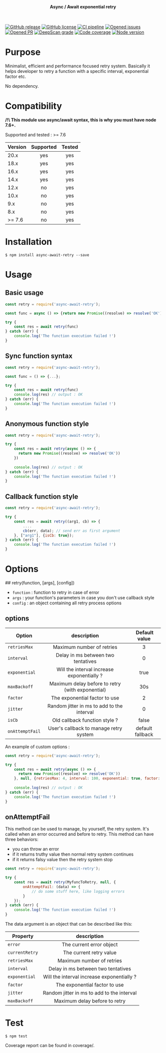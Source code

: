 <div align="center">
<b>Async / Await exponential retry</b><br/>
<br/><br/>
</div>

[![GitHub release](https://img.shields.io/npm/v/async-await-retry.svg)](https://github.com/VoodooTeam/async-await-retry/releases/)
[![GitHub license](https://img.shields.io/github/license/VoodooTeam/async-await-retry.svg)](https://github.com/VoodooTeam/async-await-retry/blob/master/LICENSE)
[![CI pipeline](https://github.com/VoodooTeam/async-await-retry/workflows/Node.js%20CI/badge.svg)](https://github.com/VoodooTeam/async-await-retry/actions?query=workflow%3A%22Node.js+CI%22)
[![Opened issues](https://img.shields.io/github/issues-raw/VoodooTeam/async-await-retry.svg)](https://github.com/VoodooTeam/async-await-retry/issues)
[![Opened PR](https://img.shields.io/github/issues-pr-raw/VoodooTeam/async-await-retry.svg)](https://github.com/VoodooTeam/async-await-retry/pulls)
[![DeepScan grade](https://deepscan.io/api/teams/12068/projects/15025/branches/292974/badge/grade.svg)](https://deepscan.io/dashboard#view=project&tid=12068&pid=15025&bid=292974)
[![Code coverage](https://codecov.io/gh/VoodooTeam/async-await-retry/branch/master/graph/badge.svg)](https://codecov.io/gh/VoodooTeam/async-await-retry)
[![Node version](https://img.shields.io/node/v-lts/async-await-retry.svg)](https://github.com/VoodooTeam/async-await-retry)


# Purpose

Minimalist, efficient and performance focused retry system.
Basically it helps developer to retry a function with a specific interval, exponential factor etc.

No dependency.

# Compatibility

**/!\ This module use async/await syntax, this is why you must have node 7.6+.**

Supported and tested : >= 7.6

| Version       | Supported     | Tested         |
| ------------- |:-------------:|:--------------:|
| 20.x          | yes           | yes            |
| 18.x          | yes           | yes            |
| 16.x          | yes           | yes            |
| 14.x          | yes           | yes            |
| 12.x          | no            | yes            |
| 10.x          | no            | yes            |
| 9.x           | no            | yes            |
| 8.x           | no            | yes            |
| >= 7.6        | no            | yes            |

# Installation

```console
$ npm install async-await-retry --save
```

# Usage

## Basic usage
```javascript
const retry = require('async-await-retry');

const func = async () => {return new Promise((resolve) => resolve('OK'))};

try {
    const res = await retry(func)
} catch (err) {
    console.log('The function execution failed !')
}
```

## Sync function syntax
```javascript
const retry = require('async-await-retry');

const func = () => {...};

try {
    const res = await retry(func)
    console.log(res) // output : OK
} catch (err) {
    console.log('The function execution failed !')
}
```

## Anonymous function style
```javascript
const retry = require('async-await-retry');

try {
    const res = await retry(async () => {
      return new Promise((resolve) => resolve('OK'))
    })
    
    console.log(res) // output : OK
} catch (err) {
    console.log('The function execution failed !')
}
```

## Callback function style
```javascript
const retry = require('async-await-retry');

try {
    const res = await retry((arg1, cb) => {
        ....
        cb(err, data); // send err as first argument
    }, ["arg1"], {isCb: true});
} catch (err) {
    console.log('The function execution failed !')
}
```

# Options

## retry(function, [args], [config])

* `function` : function to retry in case of error
* `args` : your function's parameters in case you don't use callback style
* `config` : an object containing all retry process options

## options

| Option          | description                                      | Default value    |
| --------------- |:------------------------------------------------:|:----------------:|
| `retriesMax`    | Maximum number of retries                        | 3                |
| `interval`      | Delay in ms between two tentatives               | 0                |
| `exponential`   | Will the interval increase exponentially ?       | true             |
| `maxBackoff`    | Maximum delay before to retry (with exponential) | 30s              |
| `factor`        | The exponential factor to use                    | 2                |
| `jitter`        | Random jitter in ms to add to the interval       | 0                |
| `isCb`          | Old callback function style ?                    | false            |
| `onAttemptFail` | User's callback to manage retry system           | default fallback |


An example of custom options :
```javascript
const retry = require('async-await-retry');

try {
    const res = await retry(async () => {
      return new Promise((resolve) => resolve('OK'))
    }, null, {retriesMax: 4, interval: 100, exponential: true, factor: 3, jitter: 100})
    
    console.log(res) // output : OK
} catch (err) {
    console.log('The function execution failed !')
}
```

## onAttemptFail
This method can be used to manage, by yourself, the retry system.
It's called when an error occurred and before to retry.
This method can have three behaviors:
- you can throw an error
- if it returns truthy value then normal retry system continues
- if it returns falsy value then the retry system stop

```javascript
const retry = require('async-await-retry');

try {
    const res = await retry(MyfuncToRetry, null, {
        onAttemptFail: (data) => {
            // do some stuff here, like logging errors
        }
    });
} catch (err) {
    console.log('The function execution failed !')
}
```

The data argument is an object that can be described like this:

| Property        | description                                |
| --------------- |:------------------------------------------:|
| `error`         | The current error object                   |
| `currentRetry`  | The current retry value                    |
| `retriesMax`    | Maximum number of retries                  |
| `interval`      | Delay in ms between two tentatives         |
| `exponential`   | Will the interval increase exponentially ? |
| `factor`        | The exponential factor to use              |
| `jitter`        | Random jitter in ms to add to the interval |
| `maxBackoff`    | Maximum delay before to retry              |

# Test

```console
$ npm test
```

Coverage report can be found in coverage/.
